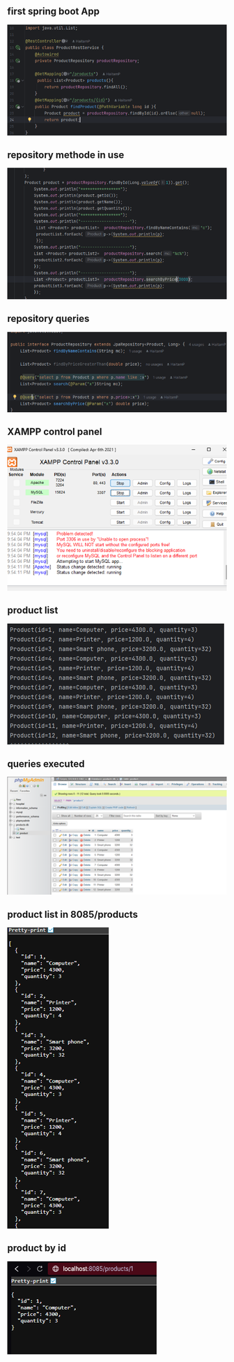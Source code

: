 <h2>first spring boot App</h2>
<img src="pics/1.png">
<h2>repository methode in use</h2>
<img src="pics/2.png">
<h2>repository queries</h2>
<img src="pics/3.png">
<h2>XAMPP control panel</h2>
<img src="pics/4.png">
<h2>product list</h2>
<img src="pics/5.png">
<h2>queries executed</h2>
<img src="pics/8.png">
<h2>product list in 8085/products</h2>
<img src="pics/9.png">
<h2>product by id</h2>
<img src="pics/10.png">